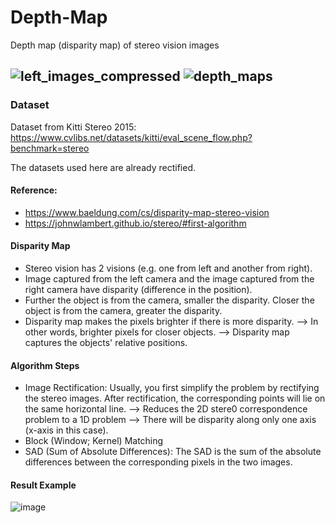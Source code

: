 # Depth-Map
Depth map (disparity map) of stereo vision images

![left_images_compressed](https://user-images.githubusercontent.com/83327791/216810695-f6107eef-dbdd-4948-bf83-0a7224d810fe.gif)
![depth_maps](https://user-images.githubusercontent.com/83327791/216809049-2ad7d0da-6a2a-4e4c-8ccc-f56f23034872.gif)
---

### Dataset
Dataset from Kitti Stereo 2015: https://www.cvlibs.net/datasets/kitti/eval_scene_flow.php?benchmark=stereo

The datasets used here are already rectified.

#### Reference:
- https://www.baeldung.com/cs/disparity-map-stereo-vision
- https://johnwlambert.github.io/stereo/#first-algorithm

#### Disparity Map
- Stereo vision has 2 visions (e.g. one from left and another from right).
- Image captured from the left camera and the image captured from the right camera have disparity (difference in the position).
- Further the object is from the camera, smaller the disparity. Closer the object is from the camera, greater the disparity.
- Disparity map makes the pixels brighter if there is more disparity. --> In other words, brighter pixels for closer objects. --> Disparity map captures the objects' relative positions.

#### Algorithm Steps
- Image Rectification: Usually, you first simplify the problem by rectifying the stereo images. After rectification, the corresponding points will lie on the same horizontal line. --> Reduces the 2D stere0 correspondence problem to a 1D problem --> There will be disparity along only one axis (x-axis in this case).
- Block (Window; Kernel) Matching
- SAD (Sum of Absolute Differences): The SAD is the sum of the absolute differences between the corresponding pixels in the two images.

#### Result Example
![image](https://user-images.githubusercontent.com/83327791/216760919-b167ffbc-5942-4c83-afa5-8f6cb9ab8599.png)
